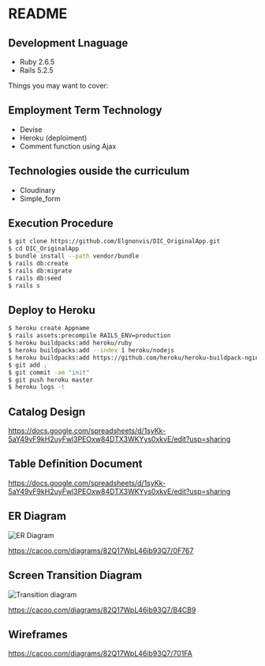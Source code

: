 # README

## Development Lnaguage

* Ruby 2.6.5
* Rails 5.2.5

Things you may want to cover:

## Employment Term Technology

* Devise
* Heroku (deploiment)
* Comment function using Ajax

## Technologies ouside the curriculum

* Cloudinary
* Simple_form

## Execution Procedure

```bash
$ git clone https://github.com/Elgnonvis/DIC_OriginalApp.git
$ cd DIC_OriginalApp
$ bundle install --path vendor/bundle
$ rails db:create
$ rails db:migrate
$ rails db:seed
$ rails s
```

## Deploy to Heroku

```bash
$ heroku create Appname
$ rails assets:precompile RAILS_ENV=production
$ heroku buildpacks:add heroku/ruby
$ heroku buildpacks:add --index 1 heroku/nodejs
$ heroku buildpacks:add https://github.com/heroku/heroku-buildpack-nginx
$ git add .
$ git commit -am "init"
$ git push heroku master
$ heroku logs -t
```

## Catalog Design

https://docs.google.com/spreadsheets/d/1syKk-5aY49vF9kH2uyFwl3PEOxw84DTX3WKYys0xkvE/edit?usp=sharing


## Table Definition Document

https://docs.google.com/spreadsheets/d/1syKk-5aY49vF9kH2uyFwl3PEOxw84DTX3WKYys0xkvE/edit?usp=sharing

## ER Diagram

![ER Diagram](https://user-images.githubusercontent.com/78650220/137512980-176a3dc4-ff14-4d95-ac2b-f31a4afa870a.png)




https://cacoo.com/diagrams/82Q17WpL46ib93Q7/0F767


## Screen Transition Diagram

![Transition diagram](https://user-images.githubusercontent.com/78650220/137620404-2af06d58-702d-4343-91fc-98db6d5f3be4.png)



https://cacoo.com/diagrams/82Q17WpL46ib93Q7/B4CB9

## Wireframes

https://cacoo.com/diagrams/82Q17WpL46ib93Q7/701FA
